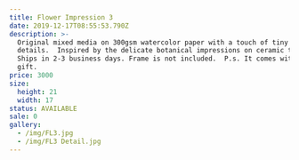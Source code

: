```yaml
---
title: Flower Impression 3
date: 2019-12-17T08:55:53.790Z
description: >-
  Original mixed media on 300gsm watercolor paper with a touch of tiny gold
  details.  Inspired by the delicate botanical impressions on ceramic tiles. 
  Ships in 2-3 business days. Frame is not included.  P.s. It comes with a free
  gift. 
price: 3000
size:
  height: 21
  width: 17
status: AVAILABLE
sale: 0
gallery:
  - /img/FL3.jpg
  - /img/FL3 Detail.jpg
---
```


